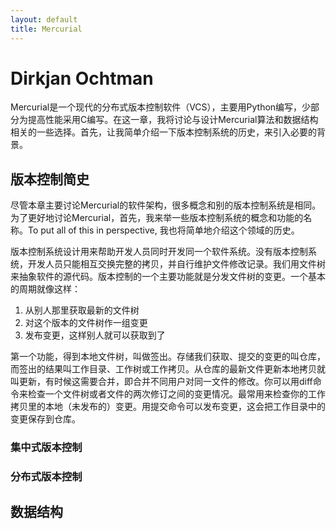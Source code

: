 ```yaml
---
layout: default
title: Mercurial
---
```


# Dirkjan Ochtman


Mercurial是一个现代的分布式版本控制软件（VCS），主要用Python编写，少部分为提高性能采用C编写。在这一章，我将讨论与设计Mercurial算法和数据结构相关的一些选择。首先，让我简单介绍一下版本控制系统的历史，来引入必要的背景。


## 版本控制简史

尽管本章主要讨论Mercurial的软件架构，很多概念和别的版本控制系统是相同。为了更好地讨论Mercurial，首先，我来举一些版本控制系统的概念和功能的名称。To put all of this in perspective, 我也将简单地介绍这个领域的历史。


版本控制系统设计用来帮助开发人员同时开发同一个软件系统。没有版本控制系统，开发人员只能相互交换完整的拷贝，并自行维护文件修改记录。我们用文件树来抽象软件的源代码。版本控制的一个主要功能就是分发文件树的变更。一个基本的周期就像这样：

   1. 从别人那里获取最新的文件树
   2. 对这个版本的文件树作一组变更
   3. 发布变更，这样别人就可以获取到了


第一个功能，得到本地文件树，叫做签出。存储我们获取、提交的变更的叫仓库，而签出的结果叫工作目录、工作树或工作拷贝。从仓库的最新文件更新本地拷贝就叫更新，有时候这需要合并，即合并不同用户对同一文件的修改。你可以用diff命令来检查一个文件树或者文件的两次修订之间的变更情况。最常用来检查你的工作拷贝里的本地（未发布的）变更。用提交命令可以发布变更，这会把工作目录中的变更保存到仓库。


### 集中式版本控制


### 分布式版本控制


## 数据结构





